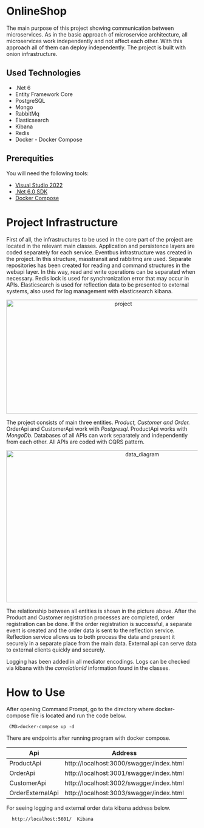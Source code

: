 # OnlineShop
The main purpose of this project showing communication between microservices. As in the basic approach of microservice architecture,
all microservices work independently and not affect each other. With this approach all of them can deploy independently. 
The project is built with onion infrastructure.

## Used Technologies
* .Net 6
* Entity Framework Core
* PostgreSQL
* Mongo
* RabbitMq
* Elasticsearch
* Kibana
* Redis
* Docker - Docker Compose

## Prerequities

You will need the following tools:

* [Visual Studio 2022](https://www.visualstudio.com/downloads/) 
* [.Net 6.0 SDK](https://dotnet.microsoft.com/download/dotnet/6.0)
* [Docker Compose](https://docs.docker.com/compose/)

# Project Infrastructure

First of all, the infrastructures to be used in the core part of the project are located in the relevant main classes.
Application and persistence layers are coded separately for each service.
Eventbus infrastructure was created in the project. In this structure, masstransit and rabbitmq are used. 
Separate repositories has been created for reading and command structures in the webapi layer. In this way, read and write operations can be separated when necessary.
Redis lock is used for synchronization error that may occur in APIs.
Elasticsearch is used for reflection data to be presented to external systems, also used for log management with elasticsearch kibana.

<p align="center">
<img width="600" height="300" alt="project" src="https://user-images.githubusercontent.com/1053221/213923042-b72dc5bd-f7a2-4b72-a456-fe836a8f0fb2.PNG">
</p>

The project consists of main three entities. _Product, Customer and Order._ OrderApi and CustomerApi work with _Postgresql_. 
ProductApi works with _MongoDb._ Databases of all APIs can work separately and independently from each other.
All APIs are coded with CQRS pattern. 

<p align="center">
<img width="700" height="400" alt="data_diagram" src="https://user-images.githubusercontent.com/1053221/213924390-6034dd3c-c65a-46f6-b10b-a46628512dbf.png">
</p>
The relationship between all entities is shown in the picture above. 
After the Product and Customer registration processes are completed, order registration can be done.
If the order registration is successful, a separate event is created and the order data is sent to the reflection service.
Reflection service allows us to both process the data and present it securely in a separate place from the main data.
External api can serve data to external clients quickly and securely.

Logging has been added in all mediator encodings. Logs can be checked via kibana with the _correlationId_ information found in the classes.

# How to Use
 After opening Command Prompt, go to the directory where docker-compose file is located and run the code below.
```
 CMD>docker-compose up -d

 ```

 There are endpoints after running program with docker compose.

 
| Api | Address |
| --- | --- |
| ProductApi |  http://localhost:3000/swagger/index.html |
| OrderApi |    http://localhost:3001/swagger/index.html  |
| CustomerApi |  http://localhost:3002/swagger/index.html|
| OrderExternalApi |  http://localhost:3003/swagger/index.html |

For seeing logging and external order data kibana address below.

```
  http://localhost:5601/  Kibana
```
